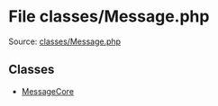 File classes/Message.php
=========

Source: [classes/Message.php](https://github.com/PrestaShop/PrestaShop/blob/1.5.0.3/classes/Message.php)


Classes
-------

* [MessageCore](class.MessageCore.md)


